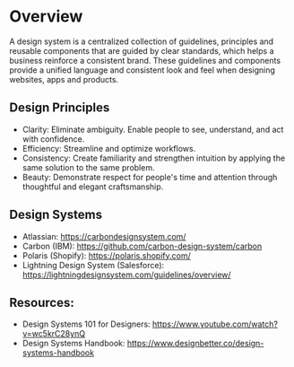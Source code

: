 # Overview
A design system is a centralized collection of guidelines, principles and reusable components that are guided by clear standards, which helps a business reinforce a consistent brand. These guidelines and components provide a unified language and consistent look and feel when designing websites, apps and products.

## Design Principles
* Clarity: Eliminate ambiguity. Enable people to see, understand, and act with confidence.
* Efficiency: Streamline and optimize workflows.
* Consistency: Create familiarity and strengthen intuition by applying the same solution to the same problem.
* Beauty: Demonstrate respect for people's time and attention through thoughtful and elegant craftsmanship.

## Design Systems
* Atlassian: https://carbondesignsystem.com/
* Carbon (IBM): https://github.com/carbon-design-system/carbon
* Polaris (Shopify): https://polaris.shopify.com/
* Lightning Design System (Salesforce): https://lightningdesignsystem.com/guidelines/overview/

## Resources:
* Design Systems 101 for Designers: https://www.youtube.com/watch?v=wc5krC28ynQ
* Design Systems Handbook: https://www.designbetter.co/design-systems-handbook
